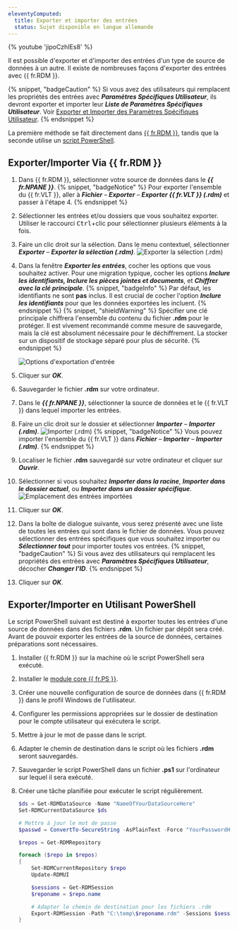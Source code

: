 ```yaml
---
eleventyComputed:
  title: Exporter et importer des entrées
  status: Sujet disponible en langue allemande
---
```

{% youtube 'jipoCzhIEs8' %}

Il est possible d'exporter et d'importer des entrées d'un type de source de données à un autre. Il existe de nombreuses façons d'exporter des entrées avec {{ fr.RDM }}.

{% snippet, "badgeCaution" %}
Si vous avez des utilisateurs qui remplacent les propriétés des entrées avec ***Paramètres Spécifiques Utilisateur***, ils devront exporter et importer leur ***Liste de Paramètres Spécifiques Utilisateur***. Voir [Exporter et Importer des Paramètres Spécifiques Utilisateur](/rdm/kb/rdm-windows/how-to-articles/export-import-user-specific-settings/).
{% endsnippet %}

La première méthode se fait directement dans [{{ fr.RDM }}](#exportimport-through-remote-desktop-manager), tandis que la seconde utilise un [script PowerShell](#exportimport-using-powershell).

## Exporter/Importer Via {{ fr.RDM }}
1. Dans {{ fr.RDM }}, sélectionner votre source de données dans le ***{{ fr.NPANE }}***.
   {% snippet, "badgeNotice" %}
   Pour exporter l'ensemble du {{ fr.VLT }}, aller à ***Fichier*** – ***Exporter*** – ***Exporter {{ fr.VLT }} (.rdm)*** et passer à l'étape 4.
   {% endsnippet %}

1. Sélectionner les entrées et/ou dossiers que vous souhaitez exporter. Utiliser le raccourci <kbd>Ctrl</kbd>+clic pour sélectionner plusieurs éléments à la fois.
1. Faire un clic droit sur la sélection. Dans le menu contextuel, sélectionner ***Exporter*** – ***Exporter la sélection (.rdm)***.
![Exporter la sélection (.rdm)](https://cdnweb.devolutions.net/docs/docs_en_kb_KB4998.png)
1. Dans la fenêtre ***Exporter les entrées***, cocher les options que vous souhaitez activer. Pour une migration typique, cocher les options ***Inclure les identifiants, Inclure les pièces jointes et documents***, et ***Chiffrer avec la clé principale***.
   {% snippet, "badgeInfo" %}
   Par défaut, les identifiants ne sont **pas** inclus. Il est crucial de cocher l'option ***Inclure les identifiants*** pour que les données exportées les incluent.
   {% endsnippet %}
   {% snippet, "shieldWarning" %}
   Spécifier une clé principale chiffrera l'ensemble du contenu du fichier **.rdm** pour le protéger. Il est vivement recommandé comme mesure de sauvegarde, mais la clé est absolument nécessaire pour le déchiffrement. La stocker sur un dispositif de stockage séparé pour plus de sécurité.
   {% endsnippet %}

   ![Options d'exportation d'entrée](https://cdnweb.devolutions.net/docs/docs_en_kb_KB4839.png)
1. Cliquer sur ***OK***.
1. Sauvegarder le fichier **.rdm** sur votre ordinateur.
1. Dans le ***{{ fr.NPANE }}***, sélectionner la source de données et le {{ fr.VLT }} dans lequel importer les entrées.
1. Faire un clic droit sur le dossier et sélectionner ***Importer*** – ***Importer (.rdm)***.
![Importer (.rdm)](https://cdnweb.devolutions.net/docs/docs_en_kb_KB4999.png)
   {% snippet, "badgeNotice" %}
   Vous pouvez importer l'ensemble du {{ fr.VLT }} dans ***Fichier*** – ***Importer*** – ***Importer (.rdm)***.
   {% endsnippet %}

1. Localiser le fichier **.rdm** sauvegardé sur votre ordinateur et cliquer sur ***Ouvrir***.
1. Sélectionner si vous souhaitez ***Importer dans la racine***, ***Importer dans le dossier actuel***, ou ***Importer dans un dossier spécifique***.
![Emplacement des entrées importées](https://cdnweb.devolutions.net/docs/docs_en_kb_KB5000.png)
1. Cliquer sur ***OK***.
1. Dans la boîte de dialogue suivante, vous serez présenté avec une liste de toutes les entrées qui sont dans le fichier de données. Vous pouvez sélectionner des entrées spécifiques que vous souhaitez importer ou ***Sélectionner tout*** pour importer toutes vos entrées.
   {% snippet, "badgeCaution" %}
   Si vous avez des utilisateurs qui remplacent les propriétés des entrées avec ***Paramètres Spécifiques Utilisateur***, décocher ***Changer l'ID***.
   {% endsnippet %}

1. Cliquer sur ***OK***.

## Exporter/Importer en Utilisant PowerShell
Le script PowerShell suivant est destiné à exporter toutes les entrées d'une source de données dans des fichiers **.rdm**. Un fichier par dépôt sera créé. Avant de pouvoir exporter les entrées de la source de données, certaines préparations sont nécessaires.

1. Installer {{ fr.RDM }} sur la machine où le script PowerShell sera exécuté.
1. Installer le [module core {{ fr.PS }}](/powershell/rdm-powershell/rdm-powershell-core-module/#installation).
1. Créer une nouvelle configuration de source de données dans {{ fr.RDM }} dans le profil Windows de l'utilisateur.
1. Configurer les permissions appropriées sur le dossier de destination pour le compte utilisateur qui exécutera le script.
1. Mettre à jour le mot de passe dans le script.
1. Adapter le chemin de destination dans le script où les fichiers **.rdm** seront sauvegardés.
1. Sauvegarder le script PowerShell dans un fichier **.ps1** sur l'ordinateur sur lequel il sera exécuté.
1. Créer une tâche planifiée pour exécuter le script régulièrement.

   ```powershell
   $ds = Get-RDMDataSource -Name "NameOfYourDataSourceHere"
   Set-RDMCurrentDataSource $ds

   # Mettre à jour le mot de passe
   $passwd = ConvertTo-SecureString -AsPlainText -Force "YourPasswordHere"

   $repos = Get-RDMRepository

   foreach ($repo in $repos)
   {
       Set-RDMCurrentRepository $repo
       Update-RDMUI

       $sessions = Get-RDMSession
       $reponame = $repo.name

       # Adapter le chemin de destination pour les fichiers .rdm
       Export-RDMSession -Path "C:\temp\$reponame.rdm" -Sessions $sessions -IncludeCredentials -XML -Password $passwd
   }
   ```
